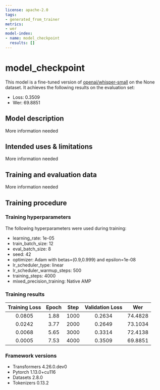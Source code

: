 ```yaml
---
license: apache-2.0
tags:
- generated_from_trainer
metrics:
- wer
model-index:
- name: model_checkpoint
  results: []
---
```


<!-- This model card has been generated automatically according to the information the Trainer had access to. You
should probably proofread and complete it, then remove this comment. -->

# model_checkpoint

This model is a fine-tuned version of [openai/whisper-small](https://huggingface.co/openai/whisper-small) on the None dataset.
It achieves the following results on the evaluation set:
- Loss: 0.3509
- Wer: 69.8851

## Model description

More information needed

## Intended uses & limitations

More information needed

## Training and evaluation data

More information needed

## Training procedure

### Training hyperparameters

The following hyperparameters were used during training:
- learning_rate: 1e-05
- train_batch_size: 12
- eval_batch_size: 8
- seed: 42
- optimizer: Adam with betas=(0.9,0.999) and epsilon=1e-08
- lr_scheduler_type: linear
- lr_scheduler_warmup_steps: 500
- training_steps: 4000
- mixed_precision_training: Native AMP

### Training results

| Training Loss | Epoch | Step | Validation Loss | Wer     |
|:-------------:|:-----:|:----:|:---------------:|:-------:|
| 0.0805        | 1.88  | 1000 | 0.2634          | 74.4828 |
| 0.0242        | 3.77  | 2000 | 0.2649          | 73.1034 |
| 0.0068        | 5.65  | 3000 | 0.3314          | 72.4138 |
| 0.0005        | 7.53  | 4000 | 0.3509          | 69.8851 |


### Framework versions

- Transformers 4.26.0.dev0
- Pytorch 1.13.0+cu116
- Datasets 2.8.0
- Tokenizers 0.13.2
